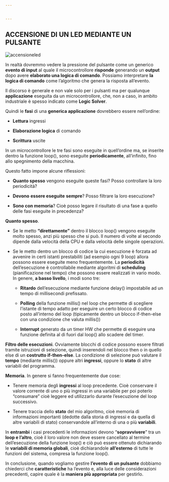 ```yaml
---


---
```


<h2 id="accensione-di-un-led-mediante-un-pulsante"><strong>ACCENSIONE DI UN LED MEDIANTE UN PULSANTE</strong></h2>
<p><img src="https://db3pap001files.storage.live.com/y4pLA1Tn26nfeXqgSYvnWrNrv0nD3tOnKmWQxhb-a6K7C1DyW23JQ0GkGQvNVVRx1IDiYCUaB0pMxHYFgw4oKdyFJq43nNCzo90NAAzEwcZANi9quPCd3xGLrx0erEtwSX4NVI3O5NJTrc_sQ_CJwxx0DXbXopOsovgl8s9yotoz-Qwdz9wT0tdI4mGGrABEHAn3_afZkmf50hIbXvK0Y0Qfx_imCmgEILOpO-NuVcYdbI/accensioneled.png?psid=1&amp;width=824&amp;height=349" alt="accensioneled"></p>
<p>In realtà dovremmo vedere la pressione del pulsante come un generico <strong>evento di input</strong> al quale il microcontrollore <strong>risponde</strong> generando un <strong>output</strong> dopo avere <strong>elaborato una logica di comando</strong>. Possiamo interpretare <strong>la logica di comando</strong> come l’algoritmo che genera la risposta all’evento.</p>
<p>Il discorso è generale e non vale solo per i pulsanti ma per qualunque <strong>applicazione</strong> eseguita da un microcontrollore, che, non a caso, in ambito industriale è spesso indicato come <strong>Logic Solver</strong>.</p>
<p>Quindi le <strong>fasi</strong> di una <strong>generica applicazione</strong> dovrebbero essere nell’ordine:</p>
<ul>
<li>
<p><strong>Lettura</strong> ingressi</p>
</li>
<li>
<p><strong>Elaborazione logica</strong> di comando</p>
</li>
<li>
<p><strong>Scrittura</strong> uscite</p>
</li>
</ul>
<p>In un microcontrollore le tre fasi sono eseguite in quell’ordine ma, se inserite dentro la funzione loop(), sono eseguite <strong>periodicamente</strong>, all’infinito, fino allo spegnimento della macchina.</p>
<p>Questo fatto impone alcune riflessioni:</p>
<ul>
<li>
<p><strong>Quanto spesso</strong> vengono eseguite queste fasi? Posso controllare la loro periodicità?</p>
</li>
<li>
<p><strong>Devono</strong> <strong>essere eseguite</strong> <strong>sempre</strong>? Posso filtrare la loro esecuzione?</p>
</li>
<li>
<p><strong>Sono con memoria</strong>? Cioè posso legare il risultato di una fase a quello delle fasi eseguite in precedenza?</p>
</li>
</ul>
<p><strong>Quanto spesso</strong>.</p>
<ul>
<li>
<p>Se le metto <strong>“direttamente”</strong> dentro il blocco loop() vengono eseguite molto spesso, anzi più spesso che si può. Il numero di volte al secondo dipende dalla velocità della CPU e dalla velocità delle singole operazioni.</p>
</li>
<li>
<p>Se le metto dentro un blocco di codice la cui esecuzione è forzata ad avvenire in certi istanti prestabiliti (ad esempio ogni 9 loop) allora possono essere eseguite meno frequentemente. La <strong>periodicità</strong> dell’esecuzione è controllabile mediante algoritmi di <strong>scheduling</strong> (pianificazione nel tempo) che possono essere realizzati in vario modo. In genere, <strong>a basso livello</strong>, i modi sono tre:</p>
<ul>
<li>
<p><strong>Ritardo</strong> dell’esecuzione mediante funzione delay() impostabile ad un tempo di millisecondi prefissato.</p>
</li>
<li>
<p><strong>Polling</strong> della funzione millis() nel loop che permette di scegliere l’istante di tempo adatto per eseguire un certo blocco di codice posto all’interno del loop (tipicamente dentro un blocco if-then-else con una condizione che valuta millis())</p>
</li>
<li>
<p><strong>Interrupt</strong> generato da un timer HW che permette di eseguire una funzione definita al di fuori dal loop() allo scadere del timer.</p>
</li>
</ul>
</li>
</ul>
<p><strong>Filtro delle esecuzioni</strong>. Ovviamente blocchi di codice possono essere filtrati tramite istruzioni di selezione, quindi inserendoli nel blocco then o in quello else di un <strong>costrutto if-then-else</strong>. La condizione di selezione può valutare il <strong>tempo</strong> (mediante millis()) oppure altri <strong>ingressi</strong>, oppure lo <strong>stato</strong> di altre variabili del programma.</p>
<p><strong>Memoria</strong>. In genere si fanno frequentemente due cose:</p>
<ul>
<li>
<p>Tenere memoria degli <strong>ingressi</strong> al loop precedente. Cioè conservare il valore corrente di uno o più ingressi in una variabile per poi poterlo “consumare” cioè leggere ed utilizzarlo durante l’esecuzione del loop successivo.</p>
</li>
<li>
<p>Tenere traccia dello <strong>stato</strong> del mio algoritmo, cioè memoria di informazioni importanti (dedotte dalla storia di ingressi e da quella di altre variabili di stato) conservandole all’interno di una o più <strong>variabili</strong>.</p>
</li>
</ul>
<p>In <strong>entrambi</strong> i casi precedenti le informazioni devono “<strong>sopravvivere</strong>” tra un <strong>loop e l’altro</strong>, cioè il loro valore non deve essere cancellato al termine dell’esecuzione della funzione loop() e ciò può essere ottenuto dichiarando le <strong>variabili di memoria globali</strong>, cioè dichiarandole <strong>all’esterno</strong> di tutte le funzioni del sistema, compresa la funzione loop().</p>
<p>In conclusione, quando vogliamo gestire <strong>l’evento di un pulsante</strong> dobbiamo chiederci che <strong>caratteristiche</strong> ha l’evento e, alla luce delle considerazioni precedenti, capire quale è la <strong>maniera più appropriata</strong> per gestirlo.</p>

